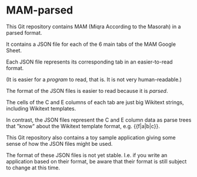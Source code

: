 # MAM-parsed
 
This Git repository contains MAM (Miqra According to the Masorah) in a parsed format.

It contains a JSON file for each of the 6 main tabs of the MAM Google Sheet.

Each JSON file represents its corresponding tab in an easier-to-read format.

(It is easier for a *program* to read, that is. It is not very human-readable.)

The format of the JSON files is easier to read because it is *parsed*.

The cells of the C and E columns of each tab are just big Wikitext strings,
including Wikitext templates.

In contrast, the JSON files represent the C and E column data as
parse trees that "know" about the Wikitext template format, e.g. {{f|a|b|c}}.

This Git repository also contains a toy sample application giving some sense of how
the JSON files might be used.

The format of these JSON files is not yet stable. I.e. if you write an application
based on their format, be aware that their format is still subject to change at this time.
